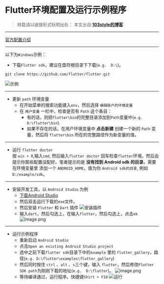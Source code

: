 # Flutter环境配置及运行示例程序 

>转载请以链接形式标明出处： 
本文出自:[**103style的博客**](http://blog.csdn.net/lxk_1993) 

---

[官方配置介绍](https://flutter-io.cn/docs/get-started/install)

---


以下为`Windows`示例：

* 下载`Flutter sdk`，建议在盘符根目录下下载(`e.g.  D:\`)。
```
git clone https://github.com/flutter/flutter.git
```
![示例](https://upload-images.jianshu.io/upload_images/1709375-7e87b2a4361d7f06.png?imageMogr2/auto-orient/strip%7CimageView2/2/w/1240)

---

* 更新 `path` 环境变量
  * 在开始菜单的搜索功能键入`env`，然后选择 `编辑账户的环境变量`
  * 在 `用户变量` 一栏中，检查是否有 `Path` 这个条目：
    * 有的话，则把`flutter\bin`的完整目录添加到`Path`变量中(`e.g. D:\flutter\bin`).
    * 如果不存在的话，在用户环境变量中 **点击新建** 创建一个新的 `Path` 变量，然后将 `flutter\bin` 所在的完整路径作为新变量的值。
 
---

* 运行 `flutter doctor`  
   按 `win + R`,输入`cmd`, 然后输入`flutter doctor` 回车检查`flutter`环境。然后会提示你那些配置没配好。笔者提示的是 **没有找到 Android sdk 的目录**，需要在环境变量里 添加一个 `ANDROID_HOME`，值为你 `Android sdk的目录`,  例如`D:/example/sdk`。
---

* 安装开发工具，以 `Android Studio` 为例
  * [下载Android Studio](https://developer.android.google.cn/studio)
  * 然后双击运行下载的`exe`文件。
  * 然后安装 `Flutter` 和 `Dart` 插件
  ![安装插件](https://upload-images.jianshu.io/upload_images/1709375-25904db1844ae3a9.png?imageMogr2/auto-orient/strip%7CimageView2/2/w/1240)
  * 输入`dart`，然后勾选上，在输入`flutter`，然后勾选上，点击`ok`
  ![image.png](https://upload-images.jianshu.io/upload_images/1709375-8431ce9ea80c1b2f.png?imageMogr2/auto-orient/strip%7CimageView2/2/w/1240)
 
---

* 运行示例程序
  * 重新启动 `Android Studio`
  * 点击`Open an existing Android Studio project`
  * 选中之前下载`flutter sdk`目录下中的`example` 里的 `flutter_gallery`，路径(`e.g. D:\flutter\examples\flutter_gallery`)
  * 然后同时按住 `ctrl` 、`alt` 、`s`三个键，输入 `flutter`，然后修改`Flutter SDK path`为刚刚下载的地址(`e.g.  D:\flutter`)。
  ![image.png](https://upload-images.jianshu.io/upload_images/1709375-4348ebeb4ea5d607.png?imageMogr2/auto-orient/strip%7CimageView2/2/w/1240)
  * 等待编译通过，运行程序。快捷键`Shirt + F10`
    ![运行](https://upload-images.jianshu.io/upload_images/1709375-db84ca249ad32564.png?imageMogr2/auto-orient/strip%7CimageView2/2/w/1240)





  
